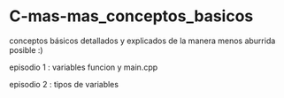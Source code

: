 # C-mas-mas_conceptos_basicos
conceptos básicos detallados y explicados de la manera menos aburrida posible :)

episodio 1 : variables funcion y main.cpp

episodio 2 : tipos de variables
